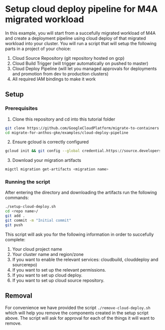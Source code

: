 # Setup cloud deploy pipeline for M4A migrated workload

In this example, you will start from a succefully migrated workload of M4A and create a deployment pipeline using cloud deploy of that migrated workload into your cluster.
You will run a script that will setup the following parts in a project of your choice:  
1. Cloud Source Repository (git repository hosted on gcp)
1. Cloud Build Trigger (will trigger automatically on pushed to master)
1. Cloud Deploy Pipeline (will let you managed approvals for deployments and promotion from dev to production clusters)
1. All required IAM bindings to make it work

## Setup
### Prerequisites

1. Clone this repository and cd into this tutorial folder
```bash
git clone https://github.com/GoogleCloudPlatform/migrate-to-containers
cd migrate-for-anthos-gke/examples/cloud-deploy-pipeline
```
2. Ensure gcloud is correctly configured
```bash
gcloud init && git config --global credential.https://source.developers.google.com.helper gcloud.
```
3. Download your migration artifacts
```bash
migctl migration get-artifacts <migration name>
```

### Running the script

After entering the directory and downloading the artifacts run the following commands:
```bash
./setup-cloud-deploy.sh
cd <repo name>/
git add .
git commit -m "Initial commit"
git push
```

This script will ask you for the following information in order to succefully complete:
1. Your cloud project name
1. Your cluster name and region/zone
1. If you want to enable the relevant services: cloudbuild, clouddeploy and sourcerepo)
1. If you want to set up the relevant permissions.
1. If you want to set up cloud deploy.
1. If you want to set up cloud source repository.

## Removal

For convenience we have provided the script `./remove-cloud-deploy.sh` which will help you remove the components created in the setup script above.
The script will ask for approval for each of the things it will want to remove.
